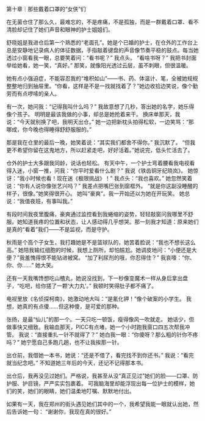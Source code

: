 第十章｜那些戴着口罩的“女侠”们

在无菌仓住了那么久，最难忘的，不是疼痛，不是孤独，而是一群戴着口罩、看不清脸却记住了她们声音和眼神的护士姐姐们。

舒晓姐是我进仓后第一个熟悉的“老面孔”。她是个已婚的护士，在仓外的工作台上总是安静地记录病人的体征数据，手指敲着键盘的声音像节奏平稳的鼓点。每当她透过小窗看我一眼，总要笑着问：“看书呢？”
我点头。
“看啥书呀？”
我把书封面举给她看，她一笑，“真好。”
那笑，就像阳光透过云层，虽不刺眼，但很温暖。

她有点小强迫症，不能容忍我的“堆积如山”——书、药、体温计、笔，全被她规规整整地归到抽屉里。“你看，这样是不是一找就找着了？”她边收拾边笑说，像个勤劳而有点啰嗦的亲人。

有一次，她问我：“记得我叫什么吗？”
我故意想了几秒，答出她的名字，她乐得像个孩子。
明明是最该我做的小事，却总是她抢着来干。
换床单那天，我说：“今天就别换了吧，我明天出仓。”
她一边把新枕头拍得松软，一边笑骂：“那哪成，你今晚也得睡得舒舒服服的。”

那是我在仓里的最后一晚，她笑着说：“其实我们都舍不得你。”
我沉默了。
“但我更不希望你留在这鬼地方，所以赶紧走吧，好好活着。”她说完，低头忙活去了。

仓外的护士大多跟我同龄，说话也轻松。
有天中午，一个护士弯着腰看我电视看得入迷，小窗一推，问我：“你平时爱看什么剧？”
我说《铁齿铜牙纪晓岚》。
她惊讶：“我小时候也看！现在迷《极限挑战》！”
我点头：“我也喜欢。”
她忽然笑着说：“你有人说你像张艺兴吗？”
我差点把嘴巴张到窗框外。
“就是你这副没睡醒的样子，很像。”她笑得很开心。
她叫“豪爽”。我一开始还以为她在开玩笑。
她总说：“我值夜班，有事叫我。”

有段时间我夜里腹痛，豪爽通过监控看到我蜷缩的姿势，轻轻敲窗问我哪里不舒服。她知道我疼的位置和状态，让人感动得几乎想哭。那一刻我才知道：原来她们是真的“看着”我们——不是监视，而是守护。

秋雨是个高个子女生，我打趣她是不是篮球队的，她苦着脸说：“我也不想长这么高。”
她陪我输红细胞的时候，我想上厕所，却怕尴尬。她调皮地问：“小便还是大便？”我羞愧得恨不能钻进被窝。
“加了利尿剂的哦，你忍得住？”
我哀嚎：“你、你、你……”
她大笑。

还有一天我嘴馋想吃山楂丸，她说没找到，下一秒像变魔术一样从身后拿出盘子，“吃吧，给你搓了一颗‘大力丸’。”
我顿时笑得肚子都不痛了。

电视里放《名侦探柯南》，她激动地大叫：“是氰化钾！”像个破案的小学生。
我想，她真的有点傻……但这种傻，是可爱的那种。

张扬，是最“仙儿”的那一个。一天只吃一顿饭，瘦得像风一吹就走。
她话少，但做事快又细致。我输血那天，PICC有点堵，她一个小时跑我窗口四五次帮我冲管。
我说：“直接重扎一针不就得了？”
她白我一眼：“你傻呀？那么粗的针你不疼吗？”
她宁愿自己多跑几趟，也不让我挨那一针。

出仓前，我借她一本书，她说：“还是不借了，看完找不到你还书。”
我说：“看完就当纪念吧。”
不知道她三年后的今天，还记不记得那本书。

出仓后，我再没见过她们。严格说，我甚至从没“真正见过”她们的脸——口罩、防护服、护目镜，严严实实包裹着。
可我脑海里却能浮现出每一位护士的模样，她们的笑，她们的眼睛，她们温柔地叮嘱、默默地付出。

如果有一天，我在郑州的街头遇见她们其中的一个，我希望我能一眼就认出她，然后告诉她一句：
“谢谢你，我现在真的很好。”


